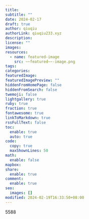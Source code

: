 ```yaml
---
title: 
subtitle: ""
date: 2024-02-17
draft: true
author: qiuqiu
authorLink: qiuqiu233.xyz
description: 
license: ""
images: 
resources:
  - name: featured-image
    src: ~~featured~~-image.png
tags: 
categories: 
featuredImage: 
featuredImagePreview: ""
hiddenFromHomePage: false
hiddenFromSearch: false
twemoji: false
lightgallery: true
ruby: true
fraction: true
fontawesome: true
linkToMarkdown: true
rssFullText: false
toc:
  enable: true
  auto: true
code:
  copy: true
  maxShownLines: 50
math:
  enable: false
mapbox: 
share:
  enable: true
comment:
  enable: true
seo:
  images: []
modified: 2024-02-19T16:33:50+08:00
---
```




5588
